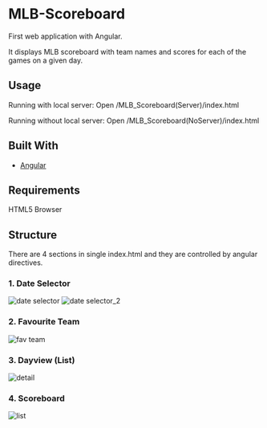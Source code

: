 # MLB-Scoreboard
First web application with Angular.  

It displays MLB scoreboard with team names and scores for each of the games on a given day.

Usage
-----
Running with local server:
Open /MLB_Scoreboard(Server)/index.html

Running without local server:
Open /MLB_Scoreboard(NoServer)/index.html

## Built With

* [Angular](https://angularjs.org/)

## Requirements
HTML5 Browser


## Structure
There are 4 sections in single index.html and they are controlled by angular directives.

### 1. Date Selector 
![date selector](https://cloud.githubusercontent.com/assets/19979045/19325565/bf167b2e-9094-11e6-93bd-4204807434de.png)
![date selector_2](https://cloud.githubusercontent.com/assets/19979045/19325592/e361cede-9094-11e6-8937-04a958981a8e.png)
### 2. Favourite Team
![fav team](https://cloud.githubusercontent.com/assets/19979045/19325595/e373b8b0-9094-11e6-9745-83aa0c6e5471.png)
### 3. Dayview (List)
![detail](https://cloud.githubusercontent.com/assets/19979045/19325594/e3720e2a-9094-11e6-9178-128a992db3eb.png)
### 4. Scoreboard
![list](https://cloud.githubusercontent.com/assets/19979045/19325593/e370c54c-9094-11e6-80a4-9361b2fe2991.png)

